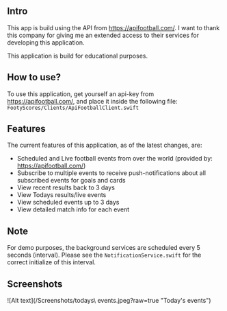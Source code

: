 
## Intro ##
This app is build using the API from https://apifootball.com/. I want to thank this company for giving me an extended access to their services for developing this application.

This application is build for educational purposes.

## How to use? ##
To use this application, get yourself an api-key from https://apifootball.com/, and place it inside the following file:
```FootyScores/Clients/ApiFootballClient.swift```

## Features ##
The current features of this application, as of the latest changes, are:

- Scheduled and Live football events from over the world (provided by: https://apifootball.com/)
- Subscribe to multiple events to receive push-notifications about all subscribed events for goals and cards
- View recent results back to 3 days
- View Todays results/live events
- View scheduled events up to 3 days
- View detailed match info for each event

## Note ##
For demo purposes, the background services are scheduled every 5 seconds (interval). Please see the ```NotificationService.swift``` for the correct initialize of this interval.

## Screenshots ##
![Alt text](/Screenshots/todays\ events.jpeg?raw=true "Today's events")

